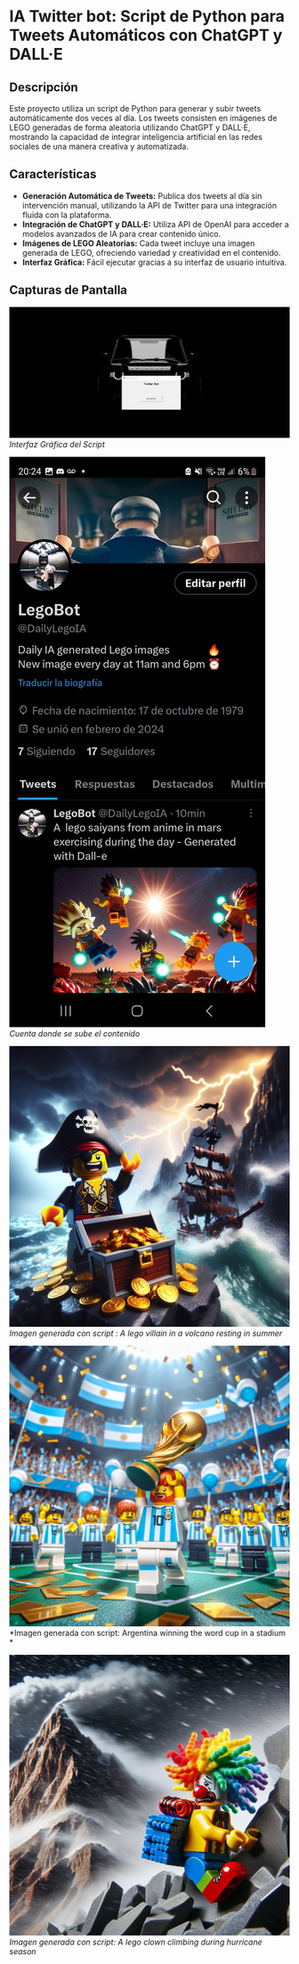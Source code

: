 # IA Twitter bot: Script de Python para Tweets Automáticos con ChatGPT y DALL·E

## Descripción
Este proyecto utiliza un script de Python para generar y subir tweets automáticamente dos veces al día. Los tweets consisten en imágenes de LEGO generadas de forma aleatoria utilizando ChatGPT y DALL·E, mostrando la capacidad de integrar inteligencia artificial en las redes sociales de una manera creativa y automatizada.

## Características
- **Generación Automática de Tweets:** Publica dos tweets al día sin intervención manual, utilizando la API de Twitter para una integración fluida con la plataforma.
- **Integración de ChatGPT y DALL·E:** Utiliza  API de OpenAI para acceder a modelos avanzados de IA para crear contenido único.
- **Imágenes de LEGO Aleatorias:** Cada tweet incluye una imagen generada de LEGO, ofreciendo variedad y creatividad en el contenido.
- **Interfaz Gráfica:** Fácil ejecutar gracias a su interfaz de usuario intuitiva.

## Capturas de Pantalla
![Interfaz Gráfica](https://github.com/AlanJimenez353/TwitterBot-LegoIA/blob/master/Resources/UI.png)
<br>
*Interfaz Gráfica del Script*

![Ejemplo de Tweet 1](https://github.com/AlanJimenez353/TwitterBot-LegoIA/blob/master/Resources/TwLegoBot.jpg)
<br>
*Cuenta donde se sube el contenido*


![Ejemplo de Tweet 2](https://github.com/AlanJimenez353/TwitterBot-LegoIA/blob/master/Resources/Lego72.jpg)
<br>
*Imagen generada con script : A  lego villain in a volcano resting in summer*

![Ejemplo de Tweet 2](https://github.com/AlanJimenez353/TwitterBot-LegoIA/blob/master/Resources/Lego61.jpg)
<br>
*Imagen generada con script: Argentina winning the word cup in a stadium *

![Ejemplo de Tweet 2](https://github.com/AlanJimenez353/TwitterBot-LegoIA/blob/master/Resources/Lego18.jpg)
<br>
*Imagen generada con script: A lego clown climbing during hurricane season*
